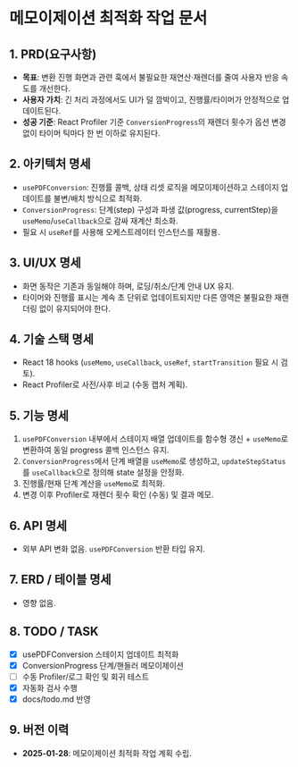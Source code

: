 # 메모이제이션 최적화 작업 문서

## 1. PRD(요구사항)
- **목표**: 변환 진행 화면과 관련 훅에서 불필요한 재연산·재렌더를 줄여 사용자 반응 속도를 개선한다.
- **사용자 가치**: 긴 처리 과정에서도 UI가 덜 깜박이고, 진행률/타이머가 안정적으로 업데이트된다.
- **성공 기준**: React Profiler 기준 `ConversionProgress`의 재렌더 횟수가 옵션 변경 없이 타이머 틱마다 한 번 이하로 유지된다.

## 2. 아키텍처 명세
- `usePDFConversion`: 진행률 콜백, 상태 리셋 로직을 메모이제이션하고 스테이지 업데이트를 불변/배치 방식으로 최적화.
- `ConversionProgress`: 단계(step) 구성과 파생 값(progress, currentStep)을 `useMemo`/`useCallback`으로 감싸 재계산 최소화.
- 필요 시 `useRef`를 사용해 오케스트레이터 인스턴스를 재활용.

## 3. UI/UX 명세
- 화면 동작은 기존과 동일해야 하며, 로딩/취소/단계 안내 UX 유지.
- 타이머와 진행률 표시는 계속 초 단위로 업데이트되지만 다른 영역은 불필요한 재랜더링 없이 유지되어야 한다.

## 4. 기술 스택 명세
- React 18 hooks (`useMemo`, `useCallback`, `useRef`, `startTransition` 필요 시 검토).
- React Profiler로 사전/사후 비교 (수동 캡처 계획).

## 5. 기능 명세
1. `usePDFConversion` 내부에서 스테이지 배열 업데이트를 함수형 갱신 + `useMemo`로 변환하여 동일 progress 콜백 인스턴스 유지.
2. `ConversionProgress`에서 단계 배열을 `useMemo`로 생성하고, `updateStepStatus`를 `useCallback`으로 정의해 state 설정을 안정화.
3. 진행률/현재 단계 계산을 `useMemo`로 최적화.
4. 변경 이후 Profiler로 재렌더 횟수 확인 (수동) 및 결과 메모.

## 6. API 명세
- 외부 API 변화 없음. `usePDFConversion` 반환 타입 유지.

## 7. ERD / 테이블 명세
- 영향 없음.

## 8. TODO / TASK
- [x] usePDFConversion 스테이지 업데이트 최적화
- [x] ConversionProgress 단계/핸들러 메모이제이션
- [ ] 수동 Profiler/로그 확인 및 회귀 테스트
- [x] 자동화 검사 수행
- [x] docs/todo.md 반영

## 9. 버전 이력
- **2025-01-28**: 메모이제이션 최적화 작업 계획 수립.
